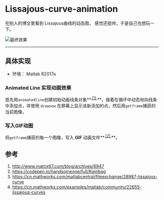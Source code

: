 # Lissajous-curve-animation

在别人的博文里看到 Lissajous曲线的动态图， 感觉还挺帅，于是自己也想玩一下。

![最终效果](http://upload-images.jianshu.io/upload_images/4066522-3f41aa9bc6d2e54f.gif?imageMogr2/auto-orient/strip)


---------------
## 具体实现
- 环境： Matlab R2017a

### Animated Line 实现动画效果
首先用`animatedline`创建初始动画线条对象**<sup>[ [1] ][animatedline]</sup>**，接着在循环中动态地向线条中添加点，并使用 `drawnow` 在屏幕上显示该新添加的点，然后用`getframe`捕获的当前图像。

[animatedline]:https://cn.mathworks.com/help/matlab/ref/animatedline.html

### 写入GIF动图
将`getframe`捕获的每一个图像，写入 **GIF** 动画文件**<sup>[ [2] ][imwrite]</sup>**。

[imwrite]:https://cn.mathworks.com/help/matlab/ref/imwrite.html?searchHighlight=gifs&s_tid=doc_srchtitle#btv452g-1


## 参考
1. http://www.matrix67.com/blog/archives/6947
2. https://codepen.io/handsomeone/full/Kgmbqg
3. https://cn.mathworks.com/matlabcentral/fileexchange/28987-lissajous-curve
4. https://cn.mathworks.com/examples/matlab/community/22655-lissajous-curves

